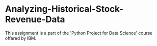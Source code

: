 # Analyzing-Historical-Stock-Revenue-Data
This assignment is a part of the 'Python Project for Data Science' course offered by IBM.
